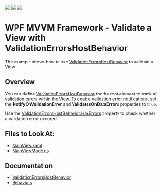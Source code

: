 <!-- default badges list -->
![](https://img.shields.io/endpoint?url=https://codecentral.devexpress.com/api/v1/VersionRange/260203915/21.2.2%2B)
[![](https://img.shields.io/badge/Open_in_DevExpress_Support_Center-FF7200?style=flat-square&logo=DevExpress&logoColor=white)](https://supportcenter.devexpress.com/ticket/details/T885530)
[![](https://img.shields.io/badge/📖_How_to_use_DevExpress_Examples-e9f6fc?style=flat-square)](https://docs.devexpress.com/GeneralInformation/403183)
<!-- default badges end -->
# WPF MVVM Framework - Validate a View with ValidationErrorsHostBehavior

The example shows how to use [ValidationErrorsHostBehavior](https://docs.devexpress.com/WPF/DevExpress.Mvvm.UI.ValidationErrorsHostBehavior) to validate a View. 

## Overview

You can define [ValidationErrorsHostBehavior](https://docs.devexpress.com/WPF/DevExpress.Mvvm.UI.ValidationErrorsHostBehavior) for the root element to track all validation errors within the View. To enable validation error notifications, set the **NotifyOnValidationError** and **ValidatesOnDataErrors** properties to `true`.

Use the [ValidationErrorsHostBehavior.HasErrors](https://docs.devexpress.com/WPF/DevExpress.Mvvm.UI.ValidationErrorsHostBehavior.HasErrors) property to check whether a validation error occured.

<!-- default file list --> 
## Files to Look At:
- [MainView.xaml](./CS/ValidationErrorHostBehavior/Views/MainView.xaml)
- [MainViewMode.cs](./CS/ValidationErrorHostBehavior/ViewModels/MainViewModel.cs)
<!-- default file list end -->

## Documentation

- [ValidationErrorsHostBehavior](https://docs.devexpress.com/WPF/DevExpress.Mvvm.UI.ValidationErrorsHostBehavior)
- [Behaviors](https://docs.devexpress.com/WPF/17442/mvvm-framework/behaviors)
